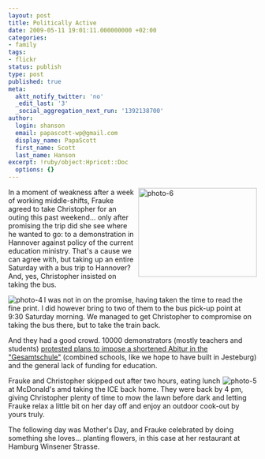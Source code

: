 ```yaml
---
layout: post
title: Politically Active
date: 2009-05-11 19:01:11.000000000 +02:00
categories:
- family
tags:
- flickr
status: publish
type: post
published: true
meta:
  aktt_notify_twitter: 'no'
  _edit_last: '3'
  _social_aggregation_next_run: '1392138700'
author:
  login: shanson
  email: papascott-wp@gmail.com
  display_name: PapaScott
  first_name: Scott
  last_name: Hanson
excerpt: !ruby/object:Hpricot::Doc
  options: {}
---
```

<p><a href="http://www.flickr.com/photos/51035717986@N01/3522786088" title="View 'photo-6' on Flickr.com"><img src="4.static.flickr.com/3364/3522786088_e4f4621b8f_m.jpg" alt="photo-6" border="0" width="240" height="180" align="right" /></a>In a moment of weakness after a week of working middle-shifts, Frauke agreed to take Christopher for an outing this past weekend... only after promising the trip did she see where he wanted to go: to a demonstration in Hannover against policy of the current education ministry. That's a cause we can agree with, but taking up an entire Saturday with a bus trip to Hannover? And, yes, Christopher insisted on taking the bus.</p>
<p><a href="http://www.flickr.com/photos/51035717986@N01/3517884980" title="View 'photo-4' on Flickr.com"><img src="https://static.flickr.com/3322/3517884980_ca57ec61bb_m.jpg" alt="photo-4" border="0" width="" height="" align="left" /></a>I was not in on the promise, having taken the time to read the fine print. I did however bring to two of them to the bus pick-up point at 9:30 Saturday morning. We managed to get Christopher to compromise on taking the bus there, but to take the train back.</p>
<p>And they had a good crowd. 10000 demonstrators (mostly teachers and students) <a href="http://www.haz.de/Hannover/Aus-der-Stadt/Uebersicht/10.000-demonstrieren-gegen-Schulpolitik">protested plans to impose a shortened Abitur in the "Gesamtschule"</a> (combined schools, like we hope to have built in Jesteburg) and the general lack of funding for education.</p>
<p><a href="http://www.flickr.com/photos/51035717986@N01/3517074111" title="View 'photo-5' on Flickr.com"><img src="https://static.flickr.com/3611/3517074111_b02fc60699_m.jpg" alt="photo-5" border="0" width="" height="" align="right" /></a>Frauke and Christopher skipped out after two hours, eating lunch at McDonald's amd taking the ICE back home. They were back by 4 pm, giving Christopher plenty of time to mow the lawn before dark and letting Frauke relax a little bit on her day off and enjoy an outdoor cook-out by yours truly. </p>
<p>The following day was Mother's Day, and Frauke celebrated by doing something she loves... planting flowers, in this case at her restaurant at Hamburg Winsener Strasse. </p>
